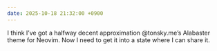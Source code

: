 ```yaml
---
date: 2025-10-18 21:32:00 +0900
---
```


I think I’ve got a halfway decent approximation @tonsky.me’s Alabaster theme for Neovim. Now I need to get it into a state where I can share it.
